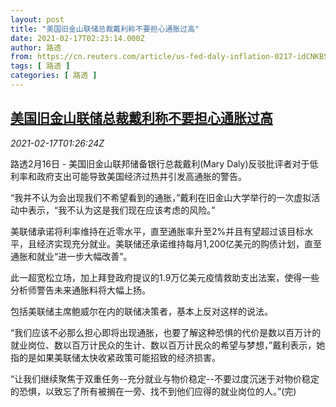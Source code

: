 ```yaml
---
layout: post
title: "美国旧金山联储总裁戴利称不要担心通胀过高"
date: 2021-02-17T02:23:14.000Z
author: 路透
from: https://cn.reuters.com/article/us-fed-daly-inflation-0217-idCNKBS2AH04C
tags: [ 路透 ]
categories: [ 路透 ]
---
```

<!--1613528594000-->
[美国旧金山联储总裁戴利称不要担心通胀过高](https://cn.reuters.com/article/us-fed-daly-inflation-0217-idCNKBS2AH04C)
------

<div>
<div><i>2021-02-17T01:26:24Z</i></div><p>路透2月16日 - 美国旧金山联邦储备银行总裁戴利(Mary Daly)反驳批评者对于低利率和政府支出可能导致美国经济过热并引发高通胀的警告。</p><p>“我并不认为会出现我们不希望看到的通胀，”戴利在旧金山大学举行的一次虚拟活动中表示，“我不认为这是我们现在应该考虑的风险。”</p><p>美联储承诺将利率维持在近零水平，直至通胀率升至2%并且有望超过该目标水平，且经济实现充分就业。美联储还承诺维持每月1,200亿美元的购债计划，直至通胀和就业“进一步大幅改善”。</p><p>此一超宽松立场，加上拜登政府提议的1.9万亿美元疫情救助支出法案，使得一些分析师警告未来通胀料将大幅上扬。</p><p>包括美联储主席鲍威尔在内的联储决策者，基本上反对这样的说法。</p><p>“我们应该不必那么担心即将出现通胀，也要了解这种恐惧的代价是数以百万计的就业岗位、数以百万计民众的生计、数以百万计民众的希望与梦想，”戴利表示，她指的是如果美联储太快收紧政策可能招致的经济损害。</p><p>“让我们继续聚焦于双重任务--充分就业与物价稳定--不要过度沉迷于对物价稳定的恐惧，以致忘了所有被搁在一旁、找不到他们应得的就业岗位的人。”(完)</p>
</div>
